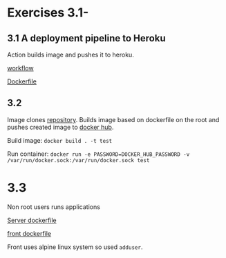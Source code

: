 # Exercises 3.1-

## 3.1 A deployment pipeline to Heroku

Action builds image and pushes it to heroku.

[workflow](https://github.com/veliValentine/kalles-app/blob/master/.github/workflows/server-build-push-test.yml)

[Dockerfile](https://github.com/veliValentine/kalles-app/blob/master/server/Dockerfile)

## 3.2
Image clones [repository](https://github.com/veliValentine/solidabis-koodihaaste-2021). Builds image based on dockerfile on the root and pushes created image to [docker hub](https://hub.docker.com/repository/docker/velivalentine/koodihaaste).

Build image: `docker build . -t test`

Run container: `docker run -e PASSWORD=DOCKER_HUB_PASSWORD -v /var/run/docker.sock:/var/run/docker.sock test`

# 3.3

Non root users runs applications

[Server dockerfile](./3.3/server/Dockerfile)

[front dockerfile](./3.3/front/Dockerfile)

Front uses alpine linux system so used `adduser`.